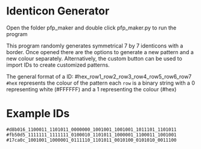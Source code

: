 # Identicon Generator
Open the folder pfp_maker and double click pfp_maker.py to run the program

This program randomly generates symmetrical 7 by 7 identicons with a border.
Once opened there are the options to generate a new pattern and a new colour separately.
Alternatively, the custom button can be used to import IDs to create customized patterns.

The general format of a ID: #hex_row1_row2_row3_row4_row5_row6_row7
`#he`x represents the colour of the pattern
each `row` is a binary string with a 0 representing white (#FFFFFF) and a 1 representing the colour (#hex)

# Example IDs
`#d8b016_1100011_1101011_0000000_1001001_1001001_1011101_1101011`
`#fb50d5_1111111_1111111_0100010_1101011_1000001_1100011_1001001`
`#17ca0c_1001001_1000001_0111110_1101011_0010100_0101010_0011100`
